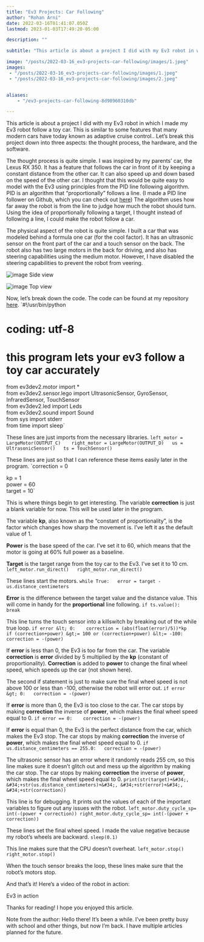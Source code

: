 ```yaml
---
title: "Ev3 Projects: Car Following"
author: "Rohan Arni"
date: 2022-03-16T01:41:07.050Z
lastmod: 2023-01-03T17:49:20-05:00

description: ""

subtitle: "This article is about a project I did with my Ev3 robot in which I made my Ev3 robot follow a toy car. This is similar to some features…"

image: "/posts/2022-03-16_ev3-projects-car-following/images/1.jpeg" 
images:
 - "/posts/2022-03-16_ev3-projects-car-following/images/1.jpeg"
 - "/posts/2022-03-16_ev3-projects-car-following/images/2.jpeg"


aliases:
    - "/ev3-projects-car-following-8d98960310db"

---
```


This article is about a project I did with my Ev3 robot in which I made my Ev3 robot follow a toy car. This is similar to some features that many modern cars have today known as adaptive cruise control.. Let’s break this project down into three aspects: the thought process, the hardware, and the software.

The thought process is quite simple. I was inspired by my parents’ car, the Lexus RX 350. It has a feature that follows the car in front of it by keeping a constant distance from the other car. It can also speed up and down based on the speed of the other car. I thought that this would be quite easy to model with the Ev3 using principles from the PID line following algorithm. PID is an algorithm that “proportionally” follows a line. (I made a PID line follower on Github, which you can check out [here](https://github.com/rtenacity/LineFollower)) The algorithm uses how far away the robot is from the line to judge how much the robot should turn. Using the idea of proportionally following a target, I thought instead of following a line, I could make the robot follow a car.

The physical aspect of the robot is quite simple. I built a car that was modeled behind a formula one car (for the cool factor). It has an ultrasonic sensor on the front part of the car and a touch sensor on the back. The robot also has two large motors in the back for driving, and also has steering capabilities using the medium motor. However, I have disabled the steering capabilities to prevent the robot from veering.

![image](/posts/2022-03-16_ev3-projects-car-following/images/1.jpeg#layoutTextWidth)
Side view


![image](/posts/2022-03-16_ev3-projects-car-following/images/2.jpeg#layoutTextWidth)
Top view



Now, let’s break down the code. The code can be found at my repository [here](https://github.com/rtenacity/CarFollower).
`#!/usr/bin/python  
# coding: utf-8  

# this program lets your ev3 follow a toy car accurately  

from ev3dev2.motor import *  
from ev3dev2.sensor.lego import UltrasonicSensor, GyroSensor, InfraredSensor, TouchSensor  
from ev3dev2.led import Leds  
from ev3dev2.sound import Sound  
from sys import stderr  
from time import sleep`

These lines are just imports from the necessary libraries.
`left_motor = LargeMotor(OUTPUT_C)   
right_motor = LargeMotor(OUTPUT_D)  
us = UltrasonicSensor()  
ts = TouchSensor()`

These lines are just so that I can reference these items easily later in the program.
`correction = 0  

kp = 1   
power = 60  
target = 10`

This is where things begin to get interesting. The variable **correction** is just a blank variable for now. This will be used later in the program.

The variable **kp**, also known as the “constant of proportionality”, is the factor which changes how sharp the movement is. I’ve left it as the default value of 1.

**Power** is the base speed of the car. I’ve set it to 60, which means that the motor is going at 60% full power as a baseline.

**Target** is the target range from the toy car to the Ev3. I’ve set it to 10 cm.
`left_motor.run_direct()  
right_motor.run_direct()`

These lines start the motors.
`while True:  
    error = target - us.distance_centimeters`

**Error** is the difference between the target value and the distance value. This will come in handy for the **proportional** line following.
`if ts.value():  
        break`

This line turns the touch sensor into a killswitch by breaking out of the while true loop.
`if error &lt; 0:   
        correction = (abs(float(error)/5))*kp  
        if (correction+power) &gt;= 100 or (correction+power) &lt;= -100:   
            correction = -(power)`

If **error** is less than 0, the Ev3 is too far from the car. The variable **correction** is **error** divided by 5 multiplied by the **kp** (constant of proportionality). **Correction** is added to **power** to change the final wheel speed, which speeds up the car (not shown here).

The second if statement is just to make sure the final wheel speed is not above 100 or less than -100, otherwise the robot will error out.
`if error &gt; 0:  
        correction = -(power)`

If **error** is more than 0, the Ev3 is too close to the car. The car stops by making **correction** the inverse of **power**, which makes the final wheel speed equal to 0.
`if error == 0:   
        correction = -(power)`

If **error** is equal than 0, the Ev3 is the perfect distance from the car, which makes the Ev3 stop. The car stops by making **correction** the inverse of **power**, which makes the final wheel speed equal to 0.
`if us.distance_centimeters == 255.0:  
        correction = -(power)`

The ultrasonic sensor has an error where it randomly reads 255 cm, so this line makes sure it doesn’t glitch out and mess up the algorithm by making the car stop. The car stops by making **correction** the inverse of **power**, which makes the final wheel speed equal to 0.
`print(str(target)+&#34;, &#34;+str(us.distance_centimeters)+&#34;, &#34;+str(error)+&#34;, &#34;+str(correction)) `

This line is for debugging. It prints out the values of each of the important variables to figure out any issues with the robot.
`left_motor.duty_cycle_sp= int(-(power + correction)) right_motor.duty_cycle_sp= int(-(power + correction)) `

These lines set the final wheel speed. I made the value negative because my robot’s wheels are backward.
`sleep(0.1)`

This line makes sure that the CPU doesn’t overheat.
`left_motor.stop()  
right_motor.stop()`

When the touch sensor breaks the loop, these lines make sure that the robot’s motors stop.

And that’s it! Here’s a video of the robot in action:




Ev3 in action



Thanks for reading! I hope you enjoyed this article.

Note from the author: Hello there! It’s been a while. I’ve been pretty busy with school and other things, but now I’m back. I have multiple articles planned for the future.
